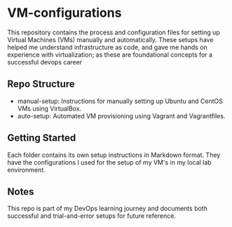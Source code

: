 # VM-configurations
This repository contains the process and configuration files for setting up Virtual Machines (VMs) manually and automatically. These setups have helped me understand infrastructure as code, and gave me hands on experience with virtualization; as these are foundational concepts for a successful devops career

## Repo Structure
- manual-setup: Instructions for manually setting up Ubuntu and CentOS VMs using VirtualBox.
- auto-setup: Automated VM provisioning using Vagrant and Vagrantfiles.

## Getting Started
Each folder contains its own setup instructions in Markdown format. They have the configurations I used for the setup of my VM's in my local lab environment.

## Notes
This repo is part of my DevOps learning journey and documents both successful and trial-and-error setups for future reference.






